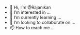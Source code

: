 - 👋 Hi, I’m @Rajanikan
- 👀 I’m interested in ...
- 🌱 I’m currently learning ...
- 💞️ I’m looking to collaborate on ...
- 📫 How to reach me ...

<!---
Rajanikan/Rajanikan is a ✨ special ✨ repository because its `README.md` (this file) appears on your GitHub profile.
You can click the Preview link to take a look at your changes.
--->
